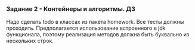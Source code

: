 ### Задание 2 - Контейнеры и алгоритмы. ДЗ

Надо сделать todo в классах из пакета homework. Все тесты должны проходить. Предполагается использование встроенного в jdk функционала, поэтому реализация методов должна быть буквально из нескольких строк.<br>